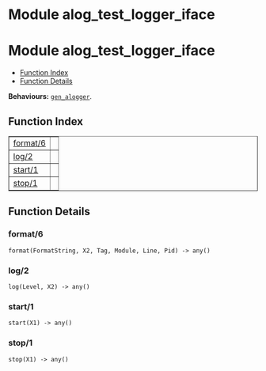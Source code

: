 Module alog_test_logger_iface
=============================


<h1>Module alog_test_logger_iface</h1>

* [Function Index](#index)
* [Function Details](#functions)






__Behaviours:__ [`gen_alogger`](gen_alogger.md).

<h2><a name="index">Function Index</a></h2>



<table width="100%" border="1" cellspacing="0" cellpadding="2" summary="function index"><tr><td valign="top"><a href="#format-6">format/6</a></td><td></td></tr><tr><td valign="top"><a href="#log-2">log/2</a></td><td></td></tr><tr><td valign="top"><a href="#start-1">start/1</a></td><td></td></tr><tr><td valign="top"><a href="#stop-1">stop/1</a></td><td></td></tr></table>




<h2><a name="functions">Function Details</a></h2>


<a name="format-6"></a>

<h3>format/6</h3>





`format(FormatString, X2, Tag, Module, Line, Pid) -> any()`

<a name="log-2"></a>

<h3>log/2</h3>





`log(Level, X2) -> any()`

<a name="start-1"></a>

<h3>start/1</h3>





`start(X1) -> any()`

<a name="stop-1"></a>

<h3>stop/1</h3>





`stop(X1) -> any()`

